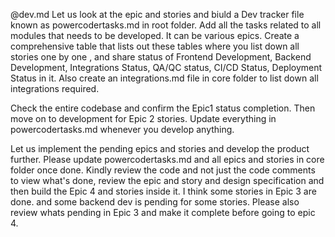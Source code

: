 @dev.md  Let us look at the epic and stories and biuld a Dev tracker file known as powercodertasks.md in root folder. Add all the tasks related to all modules that needs to be developed. It can be various epics. Create a comprehensive table that lists out these tables where you list down all stories one by one , and share status of Frontend Development, Backend Development, Integrations Status, QA/QC status, CI/CD Status, Deployment Status in it. Also create an integrations.md file in core folder to list down all integrations required.

Check the entire codebase and confirm the Epic1 status completion. Then move on to development for Epic 2 stories. Update everything in powercodertasks.md whenever you develop anything.

Let us implement the pending epics and stories and develop the product further. Please update  powercodertasks.md and all epics and stories in core folder once done. Kindly review the code and not just the code comments to view what's done, review the epic and story and design specification and then build the Epic 4  and stories inside it. I think some stories in Epic 3 are done. and some backend dev is pending for some stories. Please also review whats pending in Epic 3 and make it complete before going to epic 4.